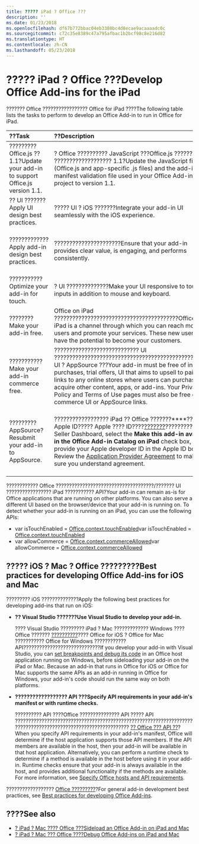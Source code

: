 ```yaml
---
title: ????? iPad ? Office ???
description: ''
ms.date: 01/23/2018
ms.openlocfilehash: df67b772bbac04eb3380bc4d8ecae9acaaaadc0c
ms.sourcegitcommit: c72c35e8389c47a795afbac1b2bcf98c8e216d82
ms.translationtype: HT
ms.contentlocale: zh-CN
ms.lasthandoff: 05/23/2018
---
```

# <a name="develop-office-add-ins-for-the-ipad"></a><span data-ttu-id="b0eb7-102">????? iPad ? Office ???</span><span class="sxs-lookup"><span data-stu-id="b0eb7-102">Develop Office Add-ins for the iPad</span></span>


<span data-ttu-id="b0eb7-103">??????? Office ????????????????? Office for iPad ????</span><span class="sxs-lookup"><span data-stu-id="b0eb7-103">The following table lists the tasks to perform to develop an Office Add-in to run in Office for iPad.</span></span>


|<span data-ttu-id="b0eb7-104">**??**</span><span class="sxs-lookup"><span data-stu-id="b0eb7-104">**Task**</span></span>|<span data-ttu-id="b0eb7-105">**??**</span><span class="sxs-lookup"><span data-stu-id="b0eb7-105">**Description**</span></span>|<span data-ttu-id="b0eb7-106">**??**</span><span class="sxs-lookup"><span data-stu-id="b0eb7-106">**Resources**</span></span>|
|:-----|:-----|:-----|
|<span data-ttu-id="b0eb7-107">????????? Office.js ?? 1.1?</span><span class="sxs-lookup"><span data-stu-id="b0eb7-107">Update your add-in to support Office.js version 1.1.</span></span>|<span data-ttu-id="b0eb7-108">? Office ?????????? JavaScript ???Office.js ??????? .js ??????????????????? 1.1?</span><span class="sxs-lookup"><span data-stu-id="b0eb7-108">Update the JavaScript files (Office.js and app-specific .js files) and the add-in manifest validation file used in your Office Add-in project to version 1.1.</span></span>|[<span data-ttu-id="b0eb7-109">JavaScript API ??????</span><span class="sxs-lookup"><span data-stu-id="b0eb7-109">What's changed in the JavaScript API for Office</span></span>](https://dev.office.com/reference/add-ins/what's-changed-in-the-javascript-api-for-office)|
|<span data-ttu-id="b0eb7-110">?? UI ???????</span><span class="sxs-lookup"><span data-stu-id="b0eb7-110">Apply UI design best practices.</span></span>|<span data-ttu-id="b0eb7-111">????? UI ? iOS ???????</span><span class="sxs-lookup"><span data-stu-id="b0eb7-111">Integrate your add-in UI seamlessly with the iOS experience.</span></span>|[<span data-ttu-id="b0eb7-112">?? iOS ????</span><span class="sxs-lookup"><span data-stu-id="b0eb7-112">Designing for iOS</span></span>](https://developer.apple.com/library/ios/documentation/UserExperience/Conceptual/MobileHIG/)|
|<span data-ttu-id="b0eb7-113">?????????????</span><span class="sxs-lookup"><span data-stu-id="b0eb7-113">Apply add-in design best practices.</span></span>|<span data-ttu-id="b0eb7-114">??????????????????????</span><span class="sxs-lookup"><span data-stu-id="b0eb7-114">Ensure that your add-in provides clear value, is engaging, and performs consistently.</span></span>|[<span data-ttu-id="b0eb7-115">?? Office ?????????</span><span class="sxs-lookup"><span data-stu-id="b0eb7-115">Best practices for developing Office Add-ins</span></span>](../concepts/add-in-development-best-practices.md)|
|<span data-ttu-id="b0eb7-116">???????????</span><span class="sxs-lookup"><span data-stu-id="b0eb7-116">Optimize your add-in for touch.</span></span>|<span data-ttu-id="b0eb7-117">? UI ??????????????</span><span class="sxs-lookup"><span data-stu-id="b0eb7-117">Make your UI responsive to touch inputs in addition to mouse and keyboard.</span></span>|[<span data-ttu-id="b0eb7-118">?? UX ????</span><span class="sxs-lookup"><span data-stu-id="b0eb7-118">Apply UX design principles</span></span>](../concepts/add-in-development-best-practices.md#apply-ux-design-principles)|
|<span data-ttu-id="b0eb7-119">????????</span><span class="sxs-lookup"><span data-stu-id="b0eb7-119">Make your add-in free.</span></span>|<span data-ttu-id="b0eb7-p101">Office on iPad ?????????????????????????????????????????</span><span class="sxs-lookup"><span data-stu-id="b0eb7-p101">Office on iPad is a channel through which you can reach more users and promote your services. These new users have the potential to become your customers.</span></span>|[<span data-ttu-id="b0eb7-122">???? 10.8</span><span class="sxs-lookup"><span data-stu-id="b0eb7-122">Validation policy 10.8</span></span>](https://docs.microsoft.com/en-us/office/dev/store/validation-policies#10-apps-and-add-ins-utilize-supported-capabilities)|
|<span data-ttu-id="b0eb7-123">???????????</span><span class="sxs-lookup"><span data-stu-id="b0eb7-123">Make your add-in commerce free.</span></span>|<span data-ttu-id="b0eb7-124">???????????????????????????? UI ???????????????????????????????????????????????????? UI ? AppSource ???</span><span class="sxs-lookup"><span data-stu-id="b0eb7-124">Your add-in must be free of in-app purchases, trial offers, UI that aims to upsell to paid or links to any online stores where users can purchase or acquire other content, apps, or add-ins. Your Privacy Policy and Terms of Use pages must also be free of any commerce UI or AppSource links.</span></span>|[<span data-ttu-id="b0eb7-125">???? 3.4</span><span class="sxs-lookup"><span data-stu-id="b0eb7-125">Validation policy 3.4</span></span>](https://docs.microsoft.com/en-us/office/dev/store/validation-policies#3-apps-and-add-ins-can-sell-additional-features-or-content-through-purchases-within-the-app-or-add-in)|
|<span data-ttu-id="b0eb7-126">????????? AppSource?</span><span class="sxs-lookup"><span data-stu-id="b0eb7-126">Resubmit your add-in to AppSource.</span></span>|<span data-ttu-id="b0eb7-p102">?????????????????? iPad ?? Office ???????****???????Apple ID????? Apple ???? ID????[???????](https://sellerdashboard.microsoft.com/Assets/Content/Agreements/en-US/Office_Store_Seller_Agreement_20120927.htm)?????????</span><span class="sxs-lookup"><span data-stu-id="b0eb7-p102">In the Seller Dashboard, select the **Make this add-in available in the Office Add-in Catalog on iPad** check box, and provide your Apple developer ID in the Apple ID box. Review the [Application Provider Agreement](https://sellerdashboard.microsoft.com/Assets/Content/Agreements/en-US/Office_Store_Seller_Agreement_20120927.htm) to make sure you understand agreement.</span></span>|[<span data-ttu-id="b0eb7-129">???????? AppSource ? Office ????</span><span class="sxs-lookup"><span data-stu-id="b0eb7-129">Make your solutions available in AppSource and within Office</span></span>](https://docs.microsoft.com/en-us/office/dev/store/submit-to-the-office-store)|

<span data-ttu-id="b0eb7-p103">???????????? Office ?????????????????????????????????????/??????? UI ????????????????? iPad ??????????? API?</span><span class="sxs-lookup"><span data-stu-id="b0eb7-p103">Your add-in can remain as-is for Office applications that are running on other platforms. You can also serve a different UI based on the browser/device that your add-in is running on. To detect whether your add-in is running on an iPad, you can use the following APIs:</span></span>
- <span data-ttu-id="b0eb7-133">var isTouchEnabled = [Office.context.touchEnabled](https://dev.office.com/reference/add-ins/shared/office.context.touchenabled)</span><span class="sxs-lookup"><span data-stu-id="b0eb7-133">var isTouchEnabled = [Office.context.touchEnabled](https://dev.office.com/reference/add-ins/shared/office.context.touchenabled)</span></span>
- <span data-ttu-id="b0eb7-134">var allowCommerce = [Office.context.commerceAllowed](https://dev.office.com/reference/add-ins/shared/office.context.commerceallowed)</span><span class="sxs-lookup"><span data-stu-id="b0eb7-134">var allowCommerce = [Office.context.commerceAllowed](https://dev.office.com/reference/add-ins/shared/office.context.commerceallowed)</span></span>
    

## <a name="best-practices-for-developing-office-add-ins-for-ios-and-mac"></a><span data-ttu-id="b0eb7-135">????? iOS ? Mac ? Office ?????????</span><span class="sxs-lookup"><span data-stu-id="b0eb7-135">Best practices for developing Office Add-ins for iOS and Mac</span></span>

<span data-ttu-id="b0eb7-136">????????? iOS ??????????????</span><span class="sxs-lookup"><span data-stu-id="b0eb7-136">Apply the following best practices for developing add-ins that run on iOS:</span></span>


-  <span data-ttu-id="b0eb7-137">**?? Visual Studio ???????**</span><span class="sxs-lookup"><span data-stu-id="b0eb7-137">**Use Visual Studio to develop your add-in.**</span></span>
    
    <span data-ttu-id="b0eb7-p104">???? Visual Studio ????????? iPad ? Mac ????????????? Windows ???? Office ??????? [??????????](../develop/create-and-debug-office-add-ins-in-visual-studio.md)???? Office for iOS ? Office for Mac ??????????? Office for Windows ???????????? API?????????????????????????????</span><span class="sxs-lookup"><span data-stu-id="b0eb7-p104">If you develop your add-in with Visual Studio, you can [set breakpoints and debug its code](../develop/create-and-debug-office-add-ins-in-visual-studio.md) in an Office host application running on Windows, before sideloading your add-in on the iPad or Mac. Because an add-in that runs in Office for iOS or Office for Mac supports the same APIs as an add-in running in Office for Windows, your add-in's code should run the same way on both platforms.</span></span>
    
-  <span data-ttu-id="b0eb7-140">**?????????????????? API ???**</span><span class="sxs-lookup"><span data-stu-id="b0eb7-140">**Specify API requirements in your add-in's manifest or with runtime checks.**</span></span>
    
    <span data-ttu-id="b0eb7-p105">?????????? API ????Office ??????????????? API ????? API ?????????????????????????????????????????????????????????????????????????????????????????????????????????????? [?? Office ??? API ??](specify-office-hosts-and-api-requirements.md)?</span><span class="sxs-lookup"><span data-stu-id="b0eb7-p105">When you specify API requirements in your add-in's manifest, Office will determine if the host application supports those API members. If the API members are available in the host, then your add-in will be available in that host application. Alternatively, you can perform a runtime check to determine if a method is available in the host before using it in your add-in. Runtime checks ensure that your add-in is always available in the host, and provides additional functionality if the methods are available. For more information, see [Specify Office hosts and API requirements](specify-office-hosts-and-api-requirements.md).</span></span>
    
<span data-ttu-id="b0eb7-146">?????????????????? [Office ?????????](../concepts/add-in-development-best-practices.md)?</span><span class="sxs-lookup"><span data-stu-id="b0eb7-146">For general add-in development best practices, see [Best practices for developing Office Add-ins](../concepts/add-in-development-best-practices.md).</span></span>


## <a name="see-also"></a><span data-ttu-id="b0eb7-147">????</span><span class="sxs-lookup"><span data-stu-id="b0eb7-147">See also</span></span>

- [<span data-ttu-id="b0eb7-148">? iPad ? Mac ???? Office ???</span><span class="sxs-lookup"><span data-stu-id="b0eb7-148">Sideload an Office Add-in on iPad and Mac</span></span>](../testing/sideload-an-office-add-in-on-ipad-and-mac.md)  
- [<span data-ttu-id="b0eb7-149">? iPad ? Mac ??? Office ????</span><span class="sxs-lookup"><span data-stu-id="b0eb7-149">Debug Office Add-ins on iPad and Mac</span></span>](../testing/debug-office-add-ins-on-ipad-and-mac.md)
    
